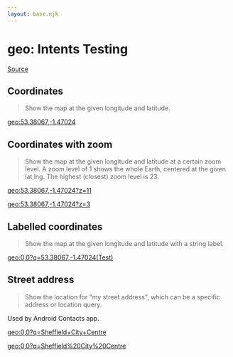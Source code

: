 ```yaml
---
layout: base.njk
---
```


# geo: Intents Testing

[Source](https://developer.android.com/guide/components/intents-common#Maps)

## Coordinates

> Show the map at the given longitude and latitude.

[geo:53.38067,-1.47024](geo:53.38067,-1.47024)

## Coordinates with zoom

> Show the map at the given longitude and latitude at a certain zoom level.
> A zoom level of 1 shows the whole Earth, centered at the given lat,lng.
> The highest (closest) zoom level is 23.

[geo:53.38067,-1.47024?z=11](geo:53.38067,-1.47024?z=11)

[geo:53.38067,-1.47024?z=3](geo:53.38067,-1.47024?z=3)

## Labelled coordinates

> Show the map at the given longitude and latitude with a string label.

[geo:0,0?q=53.38067,-1.47024(Test)](geo:0,0?q=53.38067,-1.47024(Test))

## Street address

> Show the location for "my street address", which can be a specific address or location query. 

Used by Android Contacts app.

[geo:0,0?q=Sheffield+City+Centre](geo:0,0?q=Sheffield+City+Centre)

[geo:0,0?q=Sheffield%20City%20Centre](geo:0,0?q=Sheffield%20City%20Centre)
